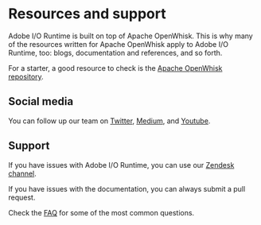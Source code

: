 # Resources and support

Adobe I/O Runtime is built on top of Apache OpenWhisk. This is why many of the resources written for Apache OpenWhisk apply to Adobe I/O Runtime, too: blogs, documentation and references, and so forth. 

For a starter, a good resource to check is the [Apache OpenWhisk repository](https://github.com/apache/incubator-openwhisk/tree/master/docs).

## Social media

You can follow up our team on [Twitter](https://twitter.com/adobeio), [Medium](https://medium.com/@AdobeIO), and [Youtube](https://www.youtube.com/channel/UCDtYqOjS9Eq9gacLcbMwhhQ).

## Support

If you have issues with Adobe I/O Runtime, you can use our [Zendesk channel](https://adobeio.zendesk.com).

If you have issues with the documentation, you can always submit a pull request.

Check the [FAQ](resources/faq.md) for some of the most common questions.